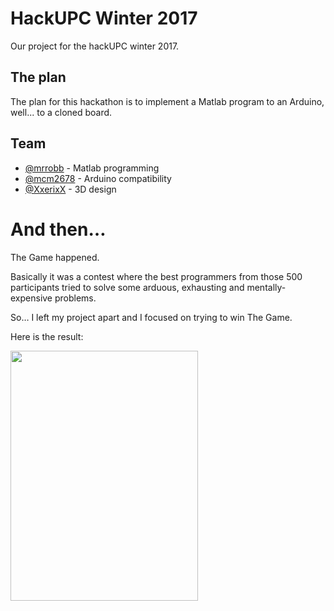 # HackUPC Winter 2017
Our project for the hackUPC winter 2017.

## The plan
The plan for this hackathon is to implement a Matlab program to an Arduino, well... to a cloned board.

## Team
- [@mrrobb][1] - Matlab programming
- [@mcm2678][2] - Arduino compatibility
- [@XxerixX][3] - 3D design

# And then…

The Game happened.

Basically it was a contest where the best programmers from those 500 participants tried to solve some arduous, exhausting and mentally-expensive problems.

So… I left my project apart and I focused on trying to win The Game.

Here is the result:

<img src="https://cloud.githubusercontent.com/assets/7969569/24686026/801d5cb6-19b1-11e7-9b4d-7ed6ec463ac0.jpg" height="400px" width="300px">

[1]:	https://github.com/MrRobb
[2]:	https://github.com/mcm2678
[3]:	https://github.com/XxerixX
